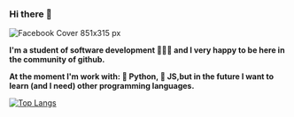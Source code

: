 ### Hi there 👋

![Facebook Cover 851x315 px](https://user-images.githubusercontent.com/69158247/115163465-45f26d00-a077-11eb-97af-5d20846c0aca.jpeg)


**I'm a student of software development 👨🏼‍🎓 and I very happy to be here in the community of github.**

**At the moment I'm work with: 🔵 Python, 🔵 JS,but in the future I want to learn (and I need) other programming languages.**


[![Top Langs](https://github-readme-stats.vercel.app/api/top-langs/?username=l9dson-wq&layout=compact&show_icons=true&theme=radical)](https://github.com/anuraghazra/github-readme-stats)
